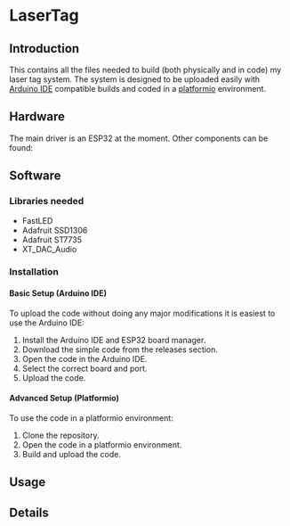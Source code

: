 # LaserTag

## Introduction
This contains all the files needed to build (both physically and in code) my laser tag system.
The system is designed to be uploaded easily with [Arduino IDE](https://www.arduino.cc/) compatible builds and coded 
in a [platformio](https://platformio.org/) environment.

## Hardware
The main driver is an ESP32 at the moment.
Other components can be found:

## Software
### Libraries needed
- FastLED
- Adafruit SSD1306
- Adafruit ST7735
- XT_DAC_Audio

### Installation
#### Basic Setup (Arduino IDE)
To upload the code without doing any major modifications it is easiest to use the Arduino IDE:
1. Install the Arduino IDE and ESP32 board manager.
2. Download the simple code from the releases section.
3. Open the code in the Arduino IDE.
4. Select the correct board and port.
5. Upload the code.

#### Advanced Setup (Platformio)
To use the code in a platformio environment:
1. Clone the repository.
2. Open the code in a platformio environment.
3. Build and upload the code.

## Usage

## Details



